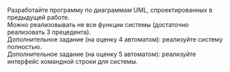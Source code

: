 Разработайте программу по диаграммам UML, спроектированных в предыдущей работе.  
Можно реализовывать не все функции системы (достаточно реализовать 3 прецедента).  
Дополнительное задание (на оценку 4 автоматом): реализуйте систему полностью.  
Дополнительное задание (на оценку 5 автоматом): реализуйте интерфейс командной строки для системы.
